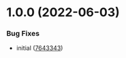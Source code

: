 # 1.0.0 (2022-06-03)


### Bug Fixes

* initial ([7643343](https://github.com/dankreiger/fetch-woof/commit/7643343e266658a68c9745fc163b1c3f684c1f37))
